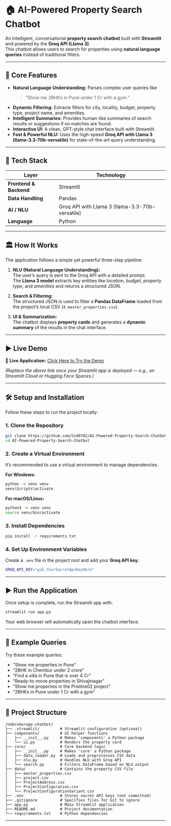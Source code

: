 # 🏠 AI-Powered Property Search Chatbot

An intelligent, conversational **property search chatbot** built with **Streamlit** and powered by the **Groq API (Llama 3)**.  
This chatbot allows users to search for properties using **natural language queries** instead of traditional filters.  

---

## 🚀 Core Features

- **Natural Language Understanding:** Parses complex user queries like  
  > “Show me 2BHKs in Pune under 1 Cr with a gym.”
- **Dynamic Filtering:** Extracts filters for city, locality, budget, property type, project name, and amenities.
- **Intelligent Summaries:** Provides human-like summaries of search results or suggestions if no matches are found.
- **Interactive UI:** A clean, GPT-style chat interface built with Streamlit.
- **Fast & Powerful NLU:** Uses the high-speed **Groq API with Llama 3 (llama-3.3-70b-versatile)** for state-of-the-art query understanding.

---

## 🧠 Tech Stack

| Layer | Technology |
|-------|-------------|
| **Frontend & Backend** | Streamlit |
| **Data Handling** | Pandas |
| **AI / NLU** | Groq API with Llama 3 (llama-3.3-70b-versatile) |
| **Language** | Python |

---

## 🏛️ How It Works

The application follows a simple yet powerful three-step pipeline:

1. **NLU (Natural Language Understanding):**  
   The user’s query is sent to the Groq API with a detailed prompt.  
   The **Llama 3 model** extracts key entities like *location*, *budget*, *property type*, and *amenities* and returns a structured JSON.

2. **Search & Filtering:**  
   The structured JSON is used to filter a **Pandas DataFrame** loaded from the project’s local CSV (`4_master_properties.csv`).

3. **UI & Summarization:**  
   The chatbot displays **property cards** and generates a **dynamic summary** of the results in the chat interface.

---

## ▶️ Live Demo

🔗 **Live Application:** [Click Here to Try the Demo](https://your-live-demo-link-here.com)

*(Replace the above link once your Streamlit app is deployed — e.g., on Streamlit Cloud or Hugging Face Spaces.)*

---

## 🛠️ Setup and Installation

Follow these steps to run the project locally:

### 1. Clone the Repository
```bash
git clone https://github.com/Sid0702/AI-Powered-Property-Search-Chatbot.git
cd AI-Powered-Property-Search-Chatbot
```

### 2. Create a Virtual Environment

It’s recommended to use a virtual environment to manage dependencies.

**For Windows:**

```bash
python -m venv venv
venv\Scripts\activate
```

**For macOS/Linux:**

```bash
python3 -m venv venv
source venv/bin/activate
```

### 3. Install Dependencies

```bash
pip install -r requirements.txt
```

### 4. Set Up Environment Variables

Create a `.env` file in the project root and add your **Groq API key**:

```bash
GROQ_API_KEY="gsk_YourSecretApiKeyHere"
```

---

## ▶️ Run the Application

Once setup is complete, run the Streamlit app with:

```bash
streamlit run app.py
```

Your web browser will automatically open the chatbot interface.

---

## 💬 Example Queries

Try these example queries:

* “Show me properties in Pune”
* “2BHK in Chembur under 2 crore”
* “Find a villa in Pune that is over 4 Cr”
* “Ready-to-move properties in Shivajinagar”
* “Show me properties in the Pristine02 project”
* “2BHKs in Pune under 1 Cr with a gym”

---

## 📂 Project Structure

```
/nobrokerage-chatbot/
├── .streamlit/         # Streamlit configuration (optional)
├── components/         # UI helper functions
│   ├── __init__.py     # Makes 'components' a Python package
│   └── ui.py           # Renders the property card
├── core/               # Core backend logic
│   ├── __init__.py     # Makes 'core' a Python package
│   ├── data_loader.py  # Loads and preprocesses CSV data
│   ├── nlu.py          # Handles NLU with Groq API
│   └── search.py       # Filters DataFrame based on NLU output
├── data/               # Contains the property CSV file
│   ├── master_properties.csv
│   ├── project.csv
│   ├── ProjectAddress.csv
│   ├── ProjectConfiguration.csv
│   └── ProjectConfigurationVariant.csv
├── .env                # Stores secret API keys (not committed)
├── .gitignore          # Specifies files for Git to ignore
├── app.py              # Main Streamlit application
├── README.md           # Project documentation
└── requirements.txt    # Python dependencies
```

---
